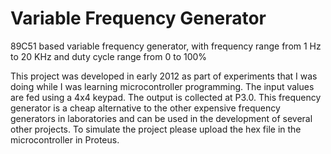# Variable Frequency Generator

89C51 based variable frequency generator, with frequency range from 1 Hz to 20 KHz and duty cycle range from 0 to 100%

This project was developed in early 2012 as part of experiments that I was doing while I was learning microcontroller programming. The input values are fed using a 4x4 keypad. The output is collected at P3.0. This frequency generator is a cheap alternative to the other expensive frequency generators in laboratories and can be used in the development of several other projects. To simulate the project please upload the hex file in the microcontroller in Proteus.



 
